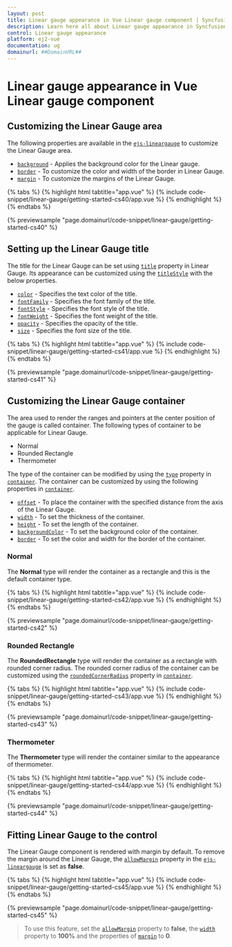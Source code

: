 ```yaml
---
layout: post
title: Linear gauge appearance in Vue Linear gauge component | Syncfusion
description: Learn here all about Linear gauge appearance in Syncfusion Vue Linear gauge component of Syncfusion Essential JS 2 and more.
control: Linear gauge appearance 
platform: ej2-vue
documentation: ug
domainurl: ##DomainURL##
---
```


# Linear gauge appearance in Vue Linear gauge component

## Customizing the Linear Gauge area

The following properties are available in the [`ejs-lineargauge`](https://ej2.syncfusion.com/vue/documentation/api/linear-gauge) to customize the Linear Gauge area.

* [`background`](https://ej2.syncfusion.com/vue/documentation/api/linear-gauge/#background) - Applies the background color for the Linear gauge.
* [`border`](https://ej2.syncfusion.com/vue/documentation/api/linear-gauge/#border) - To customize the color and width of the border in Linear Gauge.
* [`margin`](https://ej2.syncfusion.com/vue/documentation/api/linear-gauge/#margin) - To customize the margins of the Linear Gauge.

{% tabs %}
{% highlight html tabtitle="app.vue" %}
{% include code-snippet/linear-gauge/getting-started-cs40/app.vue %}
{% endhighlight %}
{% endtabs %}
        
{% previewsample "page.domainurl/code-snippet/linear-gauge/getting-started-cs40" %}

## Setting up the Linear Gauge title

The title for the Linear Gauge can be set using [`title`](https://ej2.syncfusion.com/vue/documentation/api/linear-gauge/#title) property in Linear Gauge. Its appearance can be customized using the [`titleStyle`](https://ej2.syncfusion.com/vue/documentation/api/linear-gauge/#titlestyle) with the below properties.

* [`color`](https://ej2.syncfusion.com/vue/documentation/api/linear-gauge/fontModel/#color) - Specifies the text color of the title.
* [`fontFamily`](https://ej2.syncfusion.com/vue/documentation/api/linear-gauge/fontModel/#fontfamily) - Specifies the font family of the title.
* [`fontStyle`](https://ej2.syncfusion.com/vue/documentation/api/linear-gauge/fontModel/#fontstyle) - Specifies the font style of the title.
* [`fontWeight`](https://ej2.syncfusion.com/vue/documentation/api/linear-gauge/fontModel/#fontweight) - Specifies the font weight of the title.
* [`opacity`](https://ej2.syncfusion.com/vue/documentation/api/linear-gauge/fontModel/#opacity) - Specifies the opacity of the title.
* [`size`](https://ej2.syncfusion.com/vue/documentation/api/linear-gauge/fontModel/#size) - Specifies the font size of the title.

{% tabs %}
{% highlight html tabtitle="app.vue" %}
{% include code-snippet/linear-gauge/getting-started-cs41/app.vue %}
{% endhighlight %}
{% endtabs %}
        
{% previewsample "page.domainurl/code-snippet/linear-gauge/getting-started-cs41" %}

## Customizing the Linear Gauge container

The area used to render the ranges and pointers at the center position of the gauge is called container. The following types of container to be applicable for Linear Gauge.

* Normal
* Rounded Rectangle
* Thermometer

The type of the container can be modified by using the [`type`](https://ej2.syncfusion.com/vue/documentation/api/linear-gauge/containerModel/#type) property in [`container`](https://ej2.syncfusion.com/vue/documentation/api/linear-gauge/containerModel/). The container can be customized by using the following properties in [`container`](https://ej2.syncfusion.com/vue/documentation/api/linear-gauge/containerModel/).

* [`offset`](https://ej2.syncfusion.com/vue/documentation/api/linear-gauge/containerModel/#offset) - To place the container with the specified distance from the axis of the Linear Gauge.
* [`width`](https://ej2.syncfusion.com/vue/documentation/api/linear-gauge/containerModel/#width) - To set the thickness of the container.
* [`height`](https://ej2.syncfusion.com/vue/documentation/api/linear-gauge/containerModel/#height) - To set the length of the container.
* [`backgroundColor`](https://ej2.syncfusion.com/vue/documentation/api/linear-gauge/containerModel/#backgroundcolor) - To set the background color of the container.
* [`border`](https://ej2.syncfusion.com/vue/documentation/api/linear-gauge/containerModel/#border) - To set the color and width for the border of the container.

### Normal

The **Normal** type will render the container as a rectangle and this is the default container type.

{% tabs %}
{% highlight html tabtitle="app.vue" %}
{% include code-snippet/linear-gauge/getting-started-cs42/app.vue %}
{% endhighlight %}
{% endtabs %}
        
{% previewsample "page.domainurl/code-snippet/linear-gauge/getting-started-cs42" %}

### Rounded Rectangle

The **RoundedRectangle** type will render the container as a rectangle with rounded corner radius. The rounded corner radius of the container can be customized using the [`roundedCornerRadius`](https://ej2.syncfusion.com/vue/documentation/api/linear-gauge/containerModel/#roundedcornerradius) property in [`container`](https://ej2.syncfusion.com/vue/documentation/api/linear-gauge/#container).

{% tabs %}
{% highlight html tabtitle="app.vue" %}
{% include code-snippet/linear-gauge/getting-started-cs43/app.vue %}
{% endhighlight %}
{% endtabs %}
        
{% previewsample "page.domainurl/code-snippet/linear-gauge/getting-started-cs43" %}

### Thermometer

The **Thermometer** type will render the container similar to the appearance of thermometer.

{% tabs %}
{% highlight html tabtitle="app.vue" %}
{% include code-snippet/linear-gauge/getting-started-cs44/app.vue %}
{% endhighlight %}
{% endtabs %}
        
{% previewsample "page.domainurl/code-snippet/linear-gauge/getting-started-cs44" %}

## Fitting Linear Gauge to the control

The Linear Gauge component is rendered with margin by default. To remove the margin around the Linear Gauge, the [`allowMargin`](https://ej2.syncfusion.com/vue/documentation/api/linear-gauge/#allowmargin) property in the [`ejs-lineargauge`](https://ej2.syncfusion.com/vue/documentation/api/linear-gauge/) is set as **false**.

{% tabs %}
{% highlight html tabtitle="app.vue" %}
{% include code-snippet/linear-gauge/getting-started-cs45/app.vue %}
{% endhighlight %}
{% endtabs %}
        
{% previewsample "page.domainurl/code-snippet/linear-gauge/getting-started-cs45" %}

>To use this feature, set the [`allowMargin`](https://ej2.syncfusion.com/vue/documentation/api/linear-gauge/#allowmargin) property to **false**, the [`width`](https://ej2.syncfusion.com/vue/documentation/api/linear-gauge/#width) property to **100%** and the properties of [`margin`](https://ej2.syncfusion.com/vue/documentation/api/linear-gauge/#margin) to **0**.